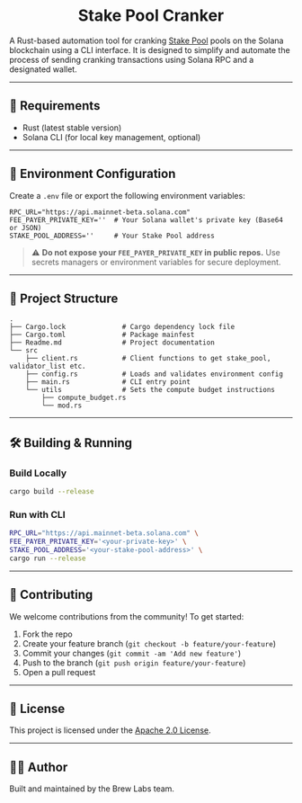 <div align="center">
    
# Stake Pool Cranker

</div>


A Rust-based automation tool for cranking [Stake Pool](https://spl.solana.com/stake-pool/cli) pools on the Solana blockchain using a CLI interface. It is designed to simplify and automate the process of sending cranking transactions using Solana RPC and a designated wallet.

---

## 🧪 Requirements

- Rust (latest stable version)
- Solana CLI (for local key management, optional)

---

## 🔧 Environment Configuration

Create a `.env` file or export the following environment variables:

```env
RPC_URL="https://api.mainnet-beta.solana.com"
FEE_PAYER_PRIVATE_KEY=''  # Your Solana wallet's private key (Base64 or JSON)
STAKE_POOL_ADDRESS=''     # Your Stake Pool address
```

<!-- ```` -->

> ⚠️ **Do not expose your `FEE_PAYER_PRIVATE_KEY` in public repos.** Use secrets managers or environment variables for secure deployment.

---

## 📁 Project Structure

```
.
├── Cargo.lock              # Cargo dependency lock file
├── Cargo.toml              # Package mainfest
├── Readme.md               # Project documentation
└── src                     
    ├── client.rs           # Client functions to get stake_pool, validator_list etc.
    ├── config.rs           # Loads and validates environment config
    ├── main.rs             # CLI entry point
    └── utils               # Sets the compute budget instructions
        ├── compute_budget.rs
        └── mod.rs
```

---

## 🛠️ Building & Running

### Build Locally

```bash
cargo build --release
```

### Run with CLI

```bash
RPC_URL="https://api.mainnet-beta.solana.com" \
FEE_PAYER_PRIVATE_KEY='<your-private-key>' \
STAKE_POOL_ADDRESS='<your-stake-pool-address>' \
cargo run --release
```
---

## 🤝 Contributing

We welcome contributions from the community! To get started:

1. Fork the repo
2. Create your feature branch (`git checkout -b feature/your-feature`)
3. Commit your changes (`git commit -am 'Add new feature'`)
4. Push to the branch (`git push origin feature/your-feature`)
5. Open a pull request

---

## 📝 License

This project is licensed under the [Apache 2.0 License](LICENSE).

---

## 👨‍💻 Author

Built and maintained by the Brew Labs team.
